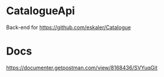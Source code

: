 # CatalogueApi
Back-end for https://github.com/eskaler/Catalogue
# Docs
https://documenter.getpostman.com/view/8168436/SVYuqGit
